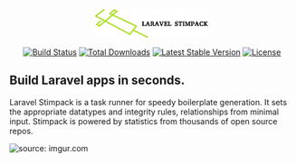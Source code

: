 <p align="center"><img src="public/img/stimpack_logo_with_text.png" width="40%"></p>

<p align="center">
<a href="https://travis-ci.org/laravel/framework"><img src="https://travis-ci.org/laravel/framework.svg" alt="Build Status"></a>
<a href="https://packagist.org/packages/laravel/framework"><img src="https://poser.pugx.org/laravel/framework/d/total.svg" alt="Total Downloads"></a>
<a href="https://packagist.org/packages/laravel/framework"><img src="https://poser.pugx.org/laravel/framework/v/stable.svg" alt="Latest Stable Version"></a>
<a href="https://packagist.org/packages/laravel/framework"><img src="https://poser.pugx.org/laravel/framework/license.svg" alt="License"></a>
</p>

## Build Laravel apps in seconds.
Laravel Stimpack is a task runner for speedy boilerplate generation. It sets the appropriate datatypes and integrity rules, relationships from minimal input. Stimpack is powered by statistics from thousands of open source repos.

<img src="https://i.imgur.com/U9NnDix.gif" title="source: imgur.com" />

